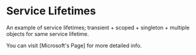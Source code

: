 # Service Lifetimes

An example of service lifetimes;  transient + scoped + singleton + multiple objects for same service lifetime.

You can visit [Microsoft's Page] for more detailed info.

[Micsoroft's Page]:https://docs.microsoft.com/en-us/aspnet/core/fundamentals/dependency-injection?view=aspnetcore-5.0#service-lifetimes "Dependency injection and service lifetimes"

